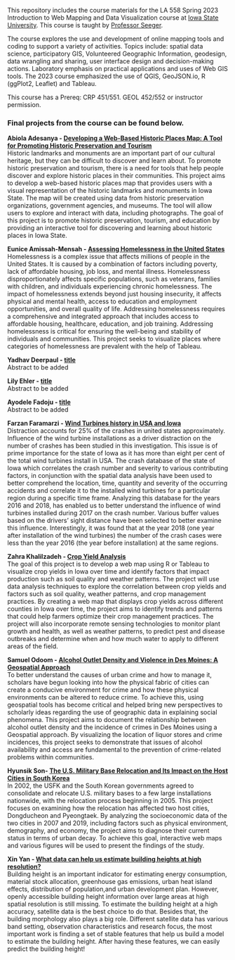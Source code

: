 This repository includes the course materials for the LA 558 Spring 2023 Introduction to Web Mapping and Data Visualization course at [Iowa State University](https://www.iastate.edu). This course is taught by [Professor Seeger](https://faculty.sites.iastate.edu/cjseeger/).

The course explores the use and development of online mapping tools and coding to support a variety of activities. Topics include: spatial data science, participatory GIS, Volunteered Geographic Information, geodesign, data wrangling and sharing, user interface design and decision-making actions. 
Laboratory emphasis on practical applications and uses of Web GIS tools. The 2023 course emphasized the use of QGIS, GeoJSON.io, R (ggPlot2, Leaflet) and Tableau.

This course has a Prereq: CRP 451/551. GEOL 452/552 or instructor permission.


### Final projects from the course can be found below.

**Abiola Adesanya - [Developing a Web-Based Historic Places Map: A Tool for Promoting Historic Preservation
and Tourism](https://abiolaaminat.github.io/LA558_Abiola_Adesanya/Finalproject/finalproject.html)**<br>
Historic landmarks and monuments are an important part of our cultural heritage, but
they can be difficult to discover and learn about. To promote historic preservation and tourism,
there is a need for tools that help people discover and explore historic places in their communities.
This project aims to develop a web-based historic places map that provides users with a visual
representation of the historic landmarks and monuments in Iowa State. The map will be created
using data from historic preservation organizations, government agencies, and museums. The tool
will allow users to explore and interact with data, including photographs. The goal of this project
is to promote historic preservation, tourism, and education by providing an interactive tool for
discovering and learning about historic places in Iowa State.

**Eunice Amissah-Mensah - [Assessing Homelessness in the United States](https://arabanyarkoa.github.io/LA558_Eunice_Amissah/?locale=en-us)**<br>
Homelessness is a complex issue that affects millions of people in the United States. It is caused by a combination of factors including poverty, lack of affordable housing, job loss, and mental illness. Homelessness disproportionately affects specific populations, such as veterans, families with children, and individuals experiencing chronic homelessness. The impact of homelessness extends beyond just housing insecurity, it affects physical and mental health, access to education and employment opportunities, and overall quality of life. Addressing homelessness requires a comprehensive and integrated approach that includes access to affordable housing, healthcare, education, and job training. Addressing homelessness is critical for ensuring the well-being and stability of individuals and communities. This project seeks to visualize places where categories of homelessness are prevalent with the help of Tableau.

**Yadhav Deerpaul - [title](https://yadhav13.github.io/LA558_Yadhav_Deerpaul/?locale=en-us)**<br>
Abstract to be added


**Lily Ehler - [title](https://lily-ehler.github.io/LA558_Lily_Ehler/?locale=en-us)**<br>
Abstract to be added

**Ayodele Fadoju - [title](https://fadojuaj.github.io/LA558_FADOJU_AYODELE/?locale=en-us)**<br>
Abstract to be added

**Farzan Faramarzi - [Wind Turbines history in USA and Iowa](https://farzanehf.github.io/LA-558/?locale=en-us)**<br>
Distraction accounts for 25% of the crashes in united states approximately. Influence of the wind turbine installations as a driver distraction on the number of crashes has been studied in this investigation. This issue is of prime importance for the state of Iowa as it has more than eight per cent of the total wind turbines install in USA. The crash database of the state of Iowa which correlates the crash number and severity to various contributing factors, in conjunction with the spatial data analysis have been used to better comprehend the location, time, quantity and severity of the occurring accidents and correlate it to the installed wind turbines for a particular region during a specific time frame. Analyzing this database for the years 2016 and 2018, has enabled us to better understand the influence of wind turbines installed during 2017 on the crash number. Various buffer values based on the drivers’ sight distance have been selected to better examine this influence. Interestingly, it was found that at the year 2018 (one year after installation of the wind turbines) the number of the crash cases were less than the year 2016 (the year before installation) at the same regions.

**Zahra Khalilzadeh - [Crop Yield Analysis](https://zahrakhalilzadeh.github.io/LA558_Zahra_Khalilzadeh/?locale=en-us)**<br>
The goal of this project is to develop a web map using R or Tableau to visualize crop yields in Iowa over time and identify factors that impact production such as soil quality and weather patterns. The project will use data analysis techniques to explore the correlation between crop yields and factors such as soil quality, weather patterns, and crop management practices. By creating a web map that displays crop yields across different counties in Iowa over time, the project aims to identify trends and patterns that could help farmers optimize their crop management practices. The project will also incorporate remote sensing technologies to monitor plant growth and health, as well as weather patterns, to predict pest and disease outbreaks and determine when and how much water to apply to different areas of the field.

**Samuel Odoom - [Alcohol Outlet Density and Violence in Des Moines: A Geospatial Approach ](https://samod008.github.io/LA558_Samuel_Odoom/?locale=en-us)**<br>
To better understand the causes of urban crime and how to manage it, scholars have begun looking into how the physical fabric of cities can create a conducive environment for crime and how these physical environments can be altered to reduce crime. To achieve this, using geospatial tools has become critical and helped bring new perspectives to scholarly ideas regarding the use of geographic data in explaining social phenomena. This project aims to document the relationship between alcohol outlet density and the incidence of crimes in Des Moines using a Geospatial approach. By visualizing the location of liquor stores and crime incidences, this project seeks to demonstrate that issues of alcohol availability and access are fundamental to the prevention of crime-related problems within communities. 

**Hyunsik Son- [The U.S. Military Base Relocation and Its Impact on the Host Cities in South Korea](https://son1101.github.io/LA558_Son/?locale=en-us)**<br>
In 2002, the USFK and the South Korean governments agreed to consolidate and relocate U.S. military bases to a few large installations nationwide, with the relocation process beginning in 2005. This project focuses on examining how the relocation has affected two host cities, Dongducheon and Pyeongtaek. By analyzing the socioeconomic data of the two cities in 2007 and 2019, including factors such as physical environment, demography, and economy, the project aims to diagnose their current status in terms of urban decay. To achieve this goal, interactive web maps and various figures will be used to present the findings of the study.

**Xin Yan - [What data can help us estimate building heights at high resolution?](https://xinyan127.github.io/LA558_XinYan/?locale=en-us)**<br>
Building height is an important indicator for estimating energy consumption, material stock allocation, greenhouse gas emissions, urban heat island effects, distribution of population,and urban development plan. However, openly accessible building height information over large areas at high spatial resolution is still missing. To estimate the building height at a high accuracy, satellite data is the best choice to do that. Besides that, the building morphology also plays a big role. Different satellite data has various band setting, observation characteristics and research focus, the most important work is finding a set of stable features that help us build a model to estimate the building height. After having these features, we can easily predict the building height!
